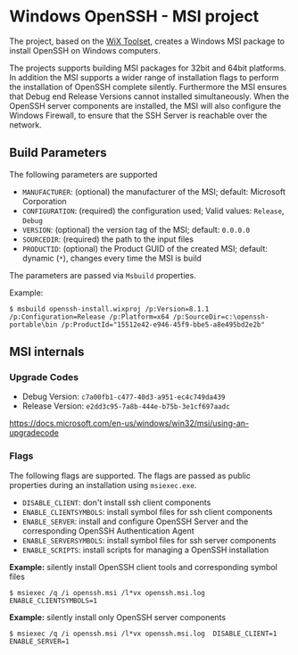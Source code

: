 # Windows OpenSSH - MSI project

The project, based on the [WiX Toolset](https://wixtoolset.org/), creates a Windows MSI package to install OpenSSH on Windows computers.

The projects supports building MSI packages for 32bit and 64bit platforms. In addition the MSI supports a wider range of installation flags to perform the installation of OpenSSH complete silently. Furthermore the MSI ensures that Debug end Release Versions cannot installed simultaneously. When the OpenSSH server components are installed, the MSI will also configure the Windows Firewall, to ensure that the SSH Server is reachable over the network.

## Build Parameters

The following parameters are supported 

* `MANUFACTURER`: (optional) the manufacturer of the MSI; default: Microsoft Corporation
* `CONFIGURATION`: (required) the configuration used; Valid values: `Release`, `Debug`
* `VERSION`: (optional) the version tag of the MSI; default: `0.0.0.0`
* `SOURCEDIR`: (required) the path to the input files
* `PRODUCTID`: (optional) the Product GUID of the created MSI; default: dynamic (`*`), changes every time the MSI is build

The parameters are passed via `Msbuild` properties.

Example:

```
$ msbuild openssh-install.wixproj /p:Version=8.1.1 /p:Configuration=Release /p:Platform=x64 /p:SourceDir=c:\openssh-portable\bin /p:ProductId="15512e42-e946-45f9-bbe5-a8e495bd2e2b"
```

## MSI internals

### Upgrade Codes

* Debug Version: `c7a00fb1-c477-40d3-a951-ec4c749da439`
* Release Version: `e2dd3c95-7a8b-444e-b75b-3e1cf697aadc`

https://docs.microsoft.com/en-us/windows/win32/msi/using-an-upgradecode

### Flags

The following flags are supported. The flags are passed as public properties during an installation using `msiexec.exe`.

* `DISABLE_CLIENT`: don't install ssh client components
* `ENABLE_CLIENTSYMBOLS`: install symbol files for ssh client components
* `ENABLE_SERVER`: install and configure OpenSSH Server and the corresponding OpenSSH Authentication Agent
* `ENABLE_SERVERSYMBOLS`: install symbol files for ssh server components
* `ENABLE_SCRIPTS`: install scripts for managing a OpenSSH installation

**Example:** silently install OpenSSH client tools and corresponding symbol files

```
$ msiexec /q /i openssh.msi /l*vx openssh.msi.log  ENABLE_CLIENTSYMBOLS=1
```

**Example:** silently install only OpenSSH server components

```
$ msiexec /q /i openssh.msi /l*vx openssh.msi.log  DISABLE_CLIENT=1 ENABLE_SERVER=1
```
